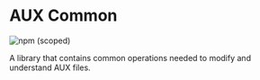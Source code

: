 # AUX Common

![npm (scoped)](https://img.shields.io/npm/v/@casual-simulation/aux-common.svg)

A library that contains common operations needed to modify and understand AUX files.

